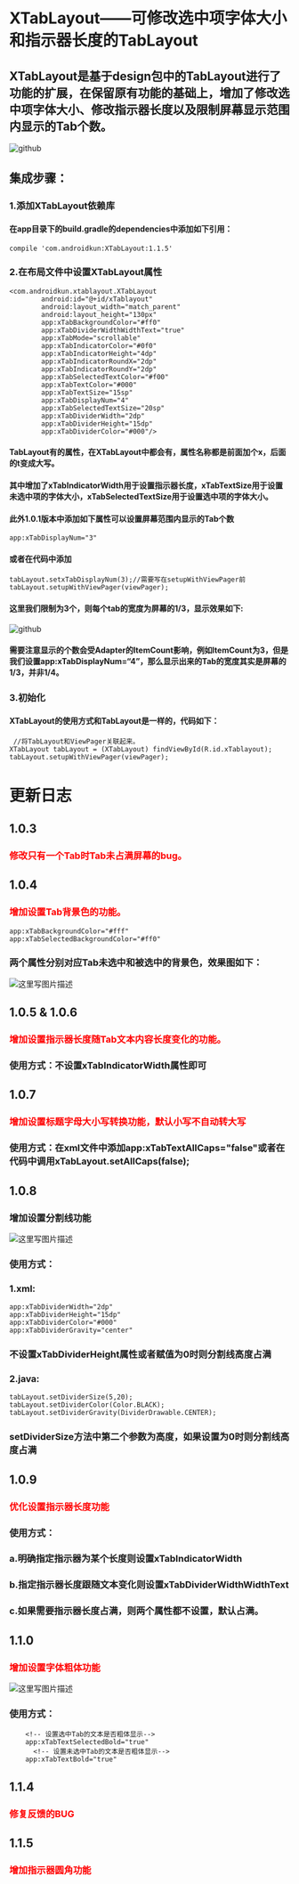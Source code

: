# XTabLayout——可修改选中项字体大小和指示器长度的TabLayout
## XTabLayout是基于design包中的TabLayout进行了功能的扩展，在保留原有功能的基础上，增加了修改选中项字体大小、修改指示器长度以及限制屏幕显示范围内显示的Tab个数。
![github](http://img.blog.csdn.net/20161222095719330?watermark/2/text/aHR0cDovL2Jsb2cuY3Nkbi5uZXQvYTE1MzM1ODg4Njc=/font/5a6L5L2T/fontsize/400/fill/I0JBQkFCMA==/dissolve/70/gravity/SouthEast)
## 集成步骤：
### 1.添加XTabLayout依赖库
#### 在app目录下的build.gradle的dependencies中添加如下引用：

    compile 'com.androidkun:XTabLayout:1.1.5'
    
### 2.在布局文件中设置XTabLayout属性

    <com.androidkun.xtablayout.XTabLayout
            android:id="@+id/xTablayout"
            android:layout_width="match_parent"
            android:layout_height="130px"
            app:xTabBackgroundColor="#ff0"
            app:xTabDividerWidthWidthText="true"
            app:xTabMode="scrollable"
            app:xTabIndicatorColor="#0f0"
            app:xTabIndicatorHeight="4dp"
            app:xTabIndicatorRoundX="2dp"
            app:xTabIndicatorRoundY="2dp"
            app:xTabSelectedTextColor="#f00"
            app:xTabTextColor="#000"
            app:xTabTextSize="15sp"
            app:xTabDisplayNum="4"
            app:xTabSelectedTextSize="20sp"
            app:xTabDividerWidth="2dp"
            app:xTabDividerHeight="15dp"
            app:xTabDividerColor="#000"/>
     
#### TabLayout有的属性，在XTabLayout中都会有，属性名称都是前面加个x，后面的t变成大写。
#### 其中增加了xTabIndicatorWidth用于设置指示器长度，xTabTextSize用于设置未选中项的字体大小，xTabSelectedTextSize用于设置选中项的字体大小。
#### 此外1.0.1版本中添加如下属性可以设置屏幕范围内显示的Tab个数

    app:xTabDisplayNum="3"
    
#### 或者在代码中添加

    tabLayout.setxTabDisplayNum(3);//需要写在setupWithViewPager前
    tabLayout.setupWithViewPager(viewPager);
    
#### 这里我们限制为3个，则每个tab的宽度为屏幕的1/3，显示效果如下:
 ![github](http://img.blog.csdn.net/20161222150743866?watermark/2/text/aHR0cDovL2Jsb2cuY3Nkbi5uZXQvYTE1MzM1ODg4Njc=/font/5a6L5L2T/fontsize/400/fill/I0JBQkFCMA==/dissolve/70/gravity/SouthEast)
 
#### 需要注意显示的个数会受Adapter的ItemCount影响，例如ItemCount为3，但是我们设置app:xTabDisplayNum=“4”，那么显示出来的Tab的宽度其实是屏幕的1/3，并非1/4。
 
### 3.初始化
#### XTabLayout的使用方式和TabLayout是一样的，代码如下：
    
     //将TabLayout和ViewPager关联起来。
    XTabLayout tabLayout = (XTabLayout) findViewById(R.id.xTablayout);
    tabLayout.setupWithViewPager(viewPager);
    
# 更新日志
## 1.0.3
### <font color=#f00>修改只有一个Tab时Tab未占满屏幕的bug。</font>
## 1.0.4
###  <font color=#f00>增加设置Tab背景色的功能。</font>

    app:xTabBackgroundColor="#fff"
    app:xTabSelectedBackgroundColor="#ff0"

### 两个属性分别对应Tab未选中和被选中的背景色，效果图如下：
![这里写图片描述](http://img.blog.csdn.net/20170329122554188?watermark/2/text/aHR0cDovL2Jsb2cuY3Nkbi5uZXQvYTE1MzM1ODg4Njc=/font/5a6L5L2T/fontsize/400/fill/I0JBQkFCMA==/dissolve/70/gravity/SouthEast)

## 1.0.5 & 1.0.6 
### <font color=#f00>增加设置指示器长度随Tab文本内容长度变化的功能。</font>
### 使用方式：不设置xTabIndicatorWidth属性即可  

## 1.0.7
### <font color=#f00>增加设置标题字母大小写转换功能，默认小写不自动转大写</font>
### 使用方式：在xml文件中添加app:xTabTextAllCaps="false"或者在代码中调用xTabLayout.setAllCaps(false); 


## 1.0.8
### 增加设置分割线功能
![这里写图片描述](http://img.blog.csdn.net/20170426123837504?watermark/2/text/aHR0cDovL2Jsb2cuY3Nkbi5uZXQvYTE1MzM1ODg4Njc=/font/5a6L5L2T/fontsize/400/fill/I0JBQkFCMA==/dissolve/70/gravity/SouthEast)

### 使用方式：
### 1.xml:
 
    app:xTabDividerWidth="2dp"
    app:xTabDividerHeight="15dp"
    app:xTabDividerColor="#000"
    app:xTabDividerGravity="center"
 
### 不设置xTabDividerHeight属性或者赋值为0时则分割线高度占满

### 2.java:
  
    tabLayout.setDividerSize(5,20);
    tabLayout.setDividerColor(Color.BLACK);
    tabLayout.setDividerGravity(DividerDrawable.CENTER);
  
### setDividerSize方法中第二个参数为高度，如果设置为0时则分割线高度占满

## 1.0.9
### <font color=#f00>优化设置指示器长度功能</font>
### 使用方式：
### a.明确指定指示器为某个长度则设置xTabIndicatorWidth
### b.指定指示器长度跟随文本变化则设置xTabDividerWidthWidthText
### c.如果需要指示器长度占满，则两个属性都不设置，默认占满。

## 1.1.0
### <font color=#f00>增加设置字体粗体功能</font>
![这里写图片描述](http://img.blog.csdn.net/20170615123443179?watermark/2/text/aHR0cDovL2Jsb2cuY3Nkbi5uZXQvYTE1MzM1ODg4Njc=/font/5a6L5L2T/fontsize/400/fill/I0JBQkFCMA==/dissolve/70/gravity/SouthEast)
### 使用方式：
   
        <!-- 设置选中Tab的文本是否粗体显示-->
        app:xTabTextSelectedBold="true"
          <!-- 设置未选中Tab的文本是否粗体显示-->
        app:xTabTextBold="true"

## 1.1.4
### <font color=#f00>修复反馈的BUG</font>

## 1.1.5
### <font color=#f00>增加指示器圆角功能</font>
    
